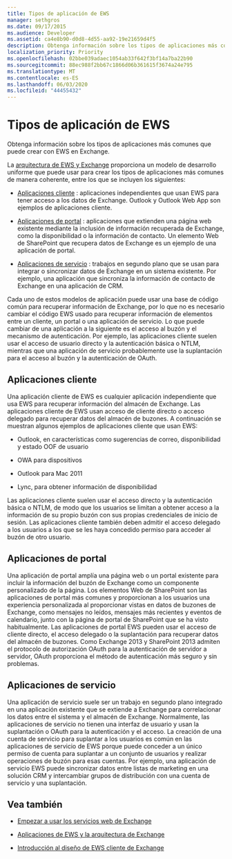 ```yaml
---
title: Tipos de aplicación de EWS
manager: sethgros
ms.date: 09/17/2015
ms.audience: Developer
ms.assetid: ca4e8b90-d0d8-4d55-aa92-19e21659d4f5
description: Obtenga información sobre los tipos de aplicaciones más comunes que puede crear con EWS en Exchange.
localization_priority: Priority
ms.openlocfilehash: 02bbe039adaec1054ab33f642f3bf14a7ba22b90
ms.sourcegitcommit: 88ec988f2bb67c1866d06b361615f3674a24e795
ms.translationtype: MT
ms.contentlocale: es-ES
ms.lasthandoff: 06/03/2020
ms.locfileid: "44455432"
---
```

# <a name="ews-application-types"></a>Tipos de aplicación de EWS

Obtenga información sobre los tipos de aplicaciones más comunes que puede crear con EWS en Exchange.
  
La [arquitectura de EWS y Exchange](ews-applications-and-the-exchange-architecture.md) proporciona un modelo de desarrollo uniforme que puede usar para crear los tipos de aplicaciones más comunes de manera coherente, entre los que se incluyen los siguientes: 
  
- [Aplicaciones cliente](#bk_clientapps) : aplicaciones independientes que usan EWS para tener acceso a los datos de Exchange. Outlook y Outlook Web App son ejemplos de aplicaciones cliente. 
    
- [Aplicaciones de portal](#bk_portalapps) : aplicaciones que extienden una página web existente mediante la inclusión de información recuperada de Exchange, como la disponibilidad o la información de contacto. Un elemento Web de SharePoint que recupera datos de Exchange es un ejemplo de una aplicación de portal. 
    
- [Aplicaciones de servicio](#bk_serviceapps) : trabajos en segundo plano que se usan para integrar o sincronizar datos de Exchange en un sistema existente. Por ejemplo, una aplicación que sincroniza la información de contacto de Exchange en una aplicación de CRM. 
    
Cada uno de estos modelos de aplicación puede usar una base de código común para recuperar información de Exchange, por lo que no es necesario cambiar el código EWS usado para recuperar información de elementos entre un cliente, un portal o una aplicación de servicio. Lo que puede cambiar de una aplicación a la siguiente es el acceso al buzón y el mecanismo de autenticación. Por ejemplo, las aplicaciones cliente suelen usar el acceso de usuario directo y la autenticación básica o NTLM, mientras que una aplicación de servicio probablemente use la suplantación para el acceso al buzón y la autenticación de OAuth.
  
## <a name="client-applications"></a>Aplicaciones cliente
<a name="bk_clientapps"> </a>

Una aplicación cliente de EWS es cualquier aplicación independiente que usa EWS para recuperar información del almacén de Exchange. Las aplicaciones cliente de EWS usan acceso de cliente directo o acceso delegado para recuperar datos del almacén de buzones. A continuación se muestran algunos ejemplos de aplicaciones cliente que usan EWS:
  
- Outlook, en características como sugerencias de correo, disponibilidad y estado OOF de usuario
    
- OWA para dispositivos
    
- Outlook para Mac 2011
    
- Lync, para obtener información de disponibilidad
    
Las aplicaciones cliente suelen usar el acceso directo y la autenticación básica o NTLM, de modo que los usuarios se limitan a obtener acceso a la información de su propio buzón con sus propias credenciales de inicio de sesión. Las aplicaciones cliente también deben admitir el acceso delegado a los usuarios a los que se les haya concedido permiso para acceder al buzón de otro usuario.
  
## <a name="portal-applications"></a>Aplicaciones de portal
<a name="bk_portalapps"> </a>

Una aplicación de portal amplía una página web o un portal existente para incluir la información del buzón de Exchange como un componente personalizado de la página. Los elementos Web de SharePoint son las aplicaciones de portal más comunes y proporcionan a los usuarios una experiencia personalizada al proporcionar vistas en datos de buzones de Exchange, como mensajes no leídos, mensajes más recientes y eventos de calendario, junto con la página de portal de SharePoint que se ha visto habitualmente. Las aplicaciones de portal EWS pueden usar el acceso de cliente directo, el acceso delegado o la suplantación para recuperar datos del almacén de buzones. Como Exchange 2013 y SharePoint 2013 admiten el protocolo de autorización OAuth para la autenticación de servidor a servidor, OAuth proporciona el método de autenticación más seguro y sin problemas.
  
## <a name="service-applications"></a>Aplicaciones de servicio
<a name="bk_serviceapps"> </a>

Una aplicación de servicio suele ser un trabajo en segundo plano integrado en una aplicación existente que se extiende a Exchange para correlacionar los datos entre el sistema y el almacén de Exchange. Normalmente, las aplicaciones de servicio no tienen una interfaz de usuario y usan la suplantación o OAuth para la autenticación y el acceso. La creación de una cuenta de servicio para suplantar a los usuarios es común en las aplicaciones de servicio de EWS porque puede conceder a un único permiso de cuenta para suplantar a un conjunto de usuarios y realizar operaciones de buzón para esas cuentas. Por ejemplo, una aplicación de servicio EWS puede sincronizar datos entre listas de marketing en una solución CRM y intercambiar grupos de distribución con una cuenta de servicio y una suplantación.
  
## <a name="see-also"></a>Vea también


- [Empezar a usar los servicios web de Exchange](start-using-web-services-in-exchange.md)
    
- [Aplicaciones de EWS y la arquitectura de Exchange](ews-applications-and-the-exchange-architecture.md)
    
- [Introducción al diseño de EWS cliente de Exchange](ews-client-design-overview-for-exchange.md)
    

